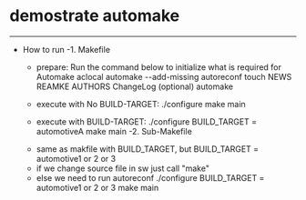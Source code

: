 # demostrate automake

--------------------
- How to run
-1. Makefile
    + prepare: Run the command below to initialize what is required for Automake
    aclocal
    automake --add-missing
    autoreconf
    touch NEWS REAMKE AUTHORS ChangeLog (optional)
    automake

    + execute with No BUILD-TARGET:
    ./configure
    make
    main

    + execute with BUILD-TARGET:
    ./configure BUILD_TARGET = automotiveA
    make
    main
-2. Sub-Makefile
    - same as makfile with BUILD_TARGET, but BUILD_TARGET = automotive1 or 2 or 3
    - if we change source file in sw just call "make"
    - else we need to run
        autoreconf
        ./configure BUILD_TARGET = automotive1 or 2 or 3
        make
        main




